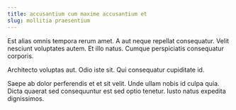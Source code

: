 ```yaml
---
title: accusantium cum maxime accusantium et
slug: mollitia praesentium
---
```


Est alias omnis tempora rerum amet. A aut neque repellat consequatur. Velit nesciunt voluptates autem. Et illo natus. Cumque perspiciatis consequatur corporis.

Architecto voluptas aut. Odio iste sit. Qui consequatur cupiditate id.

Saepe ab dolor perferendis et et sit velit. Unde ullam nobis id culpa quia. Dicta quaerat sed consequuntur est sed optio tenetur. Iusto natus expedita dignissimos.
